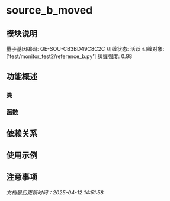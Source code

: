 # source_b_moved

## 模块说明
量子基因编码: QE-SOU-CB3BD49C8C2C
纠缠状态: 活跃
纠缠对象: ['test/monitor_test2/reference_b.py']
纠缠强度: 0.98

## 功能概述

### 类


### 函数


## 依赖关系

## 使用示例

## 注意事项

*文档最后更新时间：2025-04-12 14:51:58*